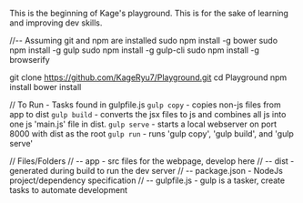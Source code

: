 This is the beginning of Kage's playground.
This is for the sake of learning and improving dev skills.

//-- Assuming git and npm are installed
sudo npm install -g bower
sudo npm install -g gulp
sudo npm install -g gulp-cli
sudo npm install -g browserify

git clone https://github.com/KageRyu7/Playground.git
cd Playground
npm install
bower install


// To Run - Tasks found in gulpfile.js
`gulp copy` - copies non-js files from app to dist
`gulp build` - converts the jsx files to js and combines all js into one js 'main.js' file in dist.
`gulp serve` - starts a local webserver on port 8000 with dist as the root
`gulp run` - runs 'gulp copy', 'gulp build', and 'gulp serve'

// Files/Folders
// -- app - src files for the webpage, develop here
// -- dist - generated during build to run the dev server
// -- package.json - NodeJs project/dependency specification
// -- gulpfile.js - gulp is a tasker, create tasks to automate development